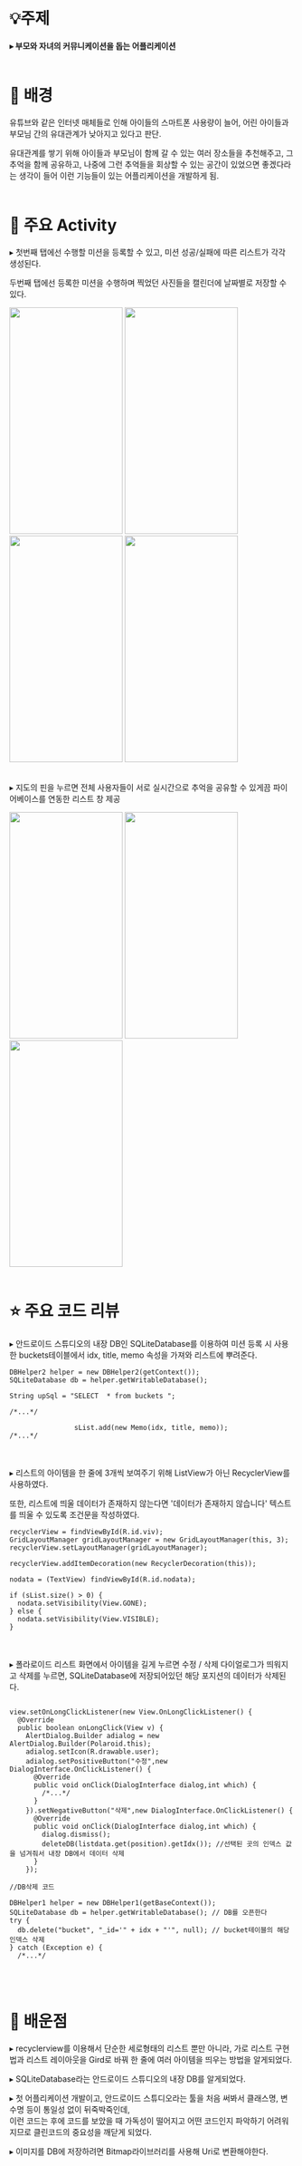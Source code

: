 # 💡주제

#### ▸ 부모와 자녀의 커뮤니케이션을 돕는 어플리케이션<br/><br/>

# 📝 배경

유튜브와 같은 인터넷 매체들로 인해 아이들의 스마트폰 사용량이 늘어, 어린 아이들과 부모님 간의 유대관계가 낮아지고 있다고 판단.

유대관계를 쌓기 위해 아이들과 부모님이 함께 갈 수 있는 여러 장소들을 추천해주고, 그 추억을 함께 공유하고, 나중에 그런 추억들을 회상할 수 있는 공간이 있었으면 좋겠다라는 생각이 들어 이런 기능들이 있는 어플리케이션을 개발하게 됨.
<br/><br/>

# 📝 주요 Activity

▸ 첫번째 탭에선 수행할 미션을 등록할 수 있고, 미션 성공/실패에 따른 리스트가 각각 생성된다.

두번째 탭에선 등록한 미션을 수행하며 찍었던 사진들을 캘린더에 날짜별로 저장할 수 있다. 

<img src="https://github.com/MeonJiDust/Dodam/assets/90547127/3118256c-3d96-40fb-aa38-4fcaf6cf926a"  width="200" height="400">
<img src="https://github.com/MeonJiDust/Dodam/assets/90547127/a6cb3806-17d0-4e1c-91e1-5b74c24e4015"  width="200" height="400">
<img src="https://github.com/MeonJiDust/Dodam/assets/90547127/d1cd5332-3ccb-43fa-a9d7-ea5c97c36b55"  width="200" height="400">
<img src="https://github.com/MeonJiDust/Dodam/assets/90547127/a608f5d0-006a-4a70-b8c6-9c6957a809b1"  width="200" height="400"><br/><br/>

▸ 지도의 핀을 누르면 전체 사용자들이 서로 실시간으로 추억을 공유할 수 있게끔 파이어베이스를 연동한 리스트 창 제공

<img src="https://github.com/MeonJiDust/Dodam/assets/90547127/66a63b78-a190-4bf4-a637-4f7664405452"  width="200" height="400">
<img src="https://github.com/MeonJiDust/Dodam/assets/90547127/6dd6b6a4-655b-4244-ac48-7cfa7649a902"  width="200" height="400">
<img src="https://github.com/MeonJiDust/Dodam/assets/90547127/1633f51f-1fec-4366-8340-c04eaca810da"  width="200" height="400"><br/><br/>


# ⭐️ 주요 코드 리뷰

▸ 안드로이드 스튜디오의 내장 DB인 SQLiteDatabase를 이용하여 미션 등록 시 사용한 buckets테이블에서 idx, title, memo 속성을 가져와 리스트에 뿌려준다.
```
DBHelper2 helper = new DBHelper2(getContext());
SQLiteDatabase db = helper.getWritableDatabase();

String upSql = "SELECT  * from buckets ";

/*...*/

                sList.add(new Memo(idx, title, memo));
/*...*/
```
<br/><br/>
▸ 리스트의 아이템을 한 줄에 3개씩 보여주기 위해 ListView가 아닌 RecyclerView를 사용하였다. 

또한, 리스트에 띄울 데이터가 존재하지 않는다면 '데이터가 존재하지 않습니다' 텍스트를 띄울 수 있도록 조건문을 작성하였다.

```
recyclerView = findViewById(R.id.viv);
GridLayoutManager gridLayoutManager = new GridLayoutManager(this, 3);
recyclerView.setLayoutManager(gridLayoutManager);

recyclerView.addItemDecoration(new RecyclerDecoration(this));

nodata = (TextView) findViewById(R.id.nodata);

if (sList.size() > 0) {
  nodata.setVisibility(View.GONE);
} else {
  nodata.setVisibility(View.VISIBLE);
}
```
<br/><br/>
▸ 폴라로이드 리스트 화면에서 아이템을 길게 누르면 수정 / 삭제 다이얼로그가 띄워지고 삭제를 누르면, SQLiteDatabase에 저장되어있던 해당 포지션의 데이터가 삭제된다.

```

view.setOnLongClickListener(new View.OnLongClickListener() {
  @Override
  public boolean onLongClick(View v) {
    AlertDialog.Builder adialog = new AlertDialog.Builder(Polaroid.this);
    adialog.setIcon(R.drawable.user);
    adialog.setPositiveButton("수정",new DialogInterface.OnClickListener() {
      @Override
      public void onClick(DialogInterface dialog,int which) {
        /*...*/
      }
    }).setNegativeButton("삭제",new DialogInterface.OnClickListener() {
      @Override
      public void onClick(DialogInterface dialog,int which) {
        dialog.dismiss();
        deleteDB(listdata.get(position).getIdx()); //선택된 곳의 인덱스 값을 넘겨줘서 내장 DB에서 데이터 삭제
      }
    });

//DB삭제 코드

DBHelper1 helper = new DBHelper1(getBaseContext());
SQLiteDatabase db = helper.getWritableDatabase(); // DB를 오픈한다
try {
  db.delete("bucket", "_id='" + idx + "'", null); // bucket테이블의 해당 인덱스 삭제
} catch (Exception e) {
  /*...*/
```
<br/><br/>
# 🤔 배운점

▸ recyclerview를 이용해서 단순한 세로형태의 리스트 뿐만 아니라, 가로 리스트 구현법과 리스트 레이아웃을 Gird로 바꿔 한 줄에 여러 아이템을 띄우는 방법을 알게되었다.

▸ SQLiteDatabase라는 안드로이드 스튜디오의 내장 DB를 알게되었다.

▸ 첫 어플리케이션 개발이고, 안드로이드 스튜디오라는 툴을 처음 써봐서 클래스명, 변수명 등이 통일성 없이 뒤죽박죽인데, <br/>이런 코드는 후에 코드를 보았을 때 가독성이 떨어지고 어떤 코드인지 파악하기 어려워지므로 클린코드의 중요성을 깨닫게 되었다.

▸ 이미지를 DB에 저장하려면 Bitmap라이브러리를 사용해 Uri로 변환해야한다.
